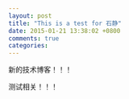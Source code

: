 ```yaml
---
layout: post
title: "This is a test for 石静"
date: 2015-01-21 13:38:02 +0800
comments: true
categories: 
---
```



新的技术博客！！！

测试相关！！！
